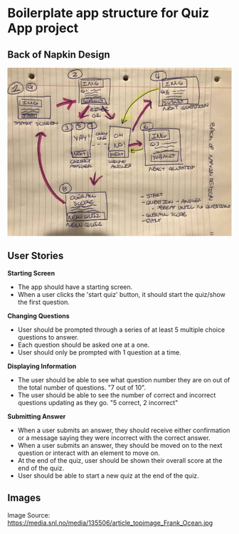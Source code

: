 # Boilerplate app structure for Quiz App project

## Back of Napkin Design
![Back of Napkin Design](napkin.jpg)

## User Stories

**Starting Screen**
- The app should have a starting screen.
- When a user clicks the 'start quiz' button, it should start the quiz/show the first question.

**Changing Questions**
- User should be prompted through a series of at least 5 multiple choice questions to answer.
- Each question should be asked one at a one.
- User should only be prompted with 1 question at a time.

**Displaying Information**
- The user should be able to see what question number they are on out of the total number of questions. "7 out of 10".
- The user should be able to see the number of correct and incorrect questions updating as they go. "5 correct, 2 incorrect"

**Submitting Answer**
- When a user submits an answer, they should receive either confirmation or a message saying they were incorrect with the correct answer.
- When a user submits an answer, they should be moved on to the next question or interact with an element to move on.
- At the end of the quiz, user should be shown their overall score at the end of the quiz.
- User should be able to start a new quiz at the end of the quiz.

## Images
Image Source: https://media.snl.no/media/135506/article_topimage_Frank_Ocean.jpg

